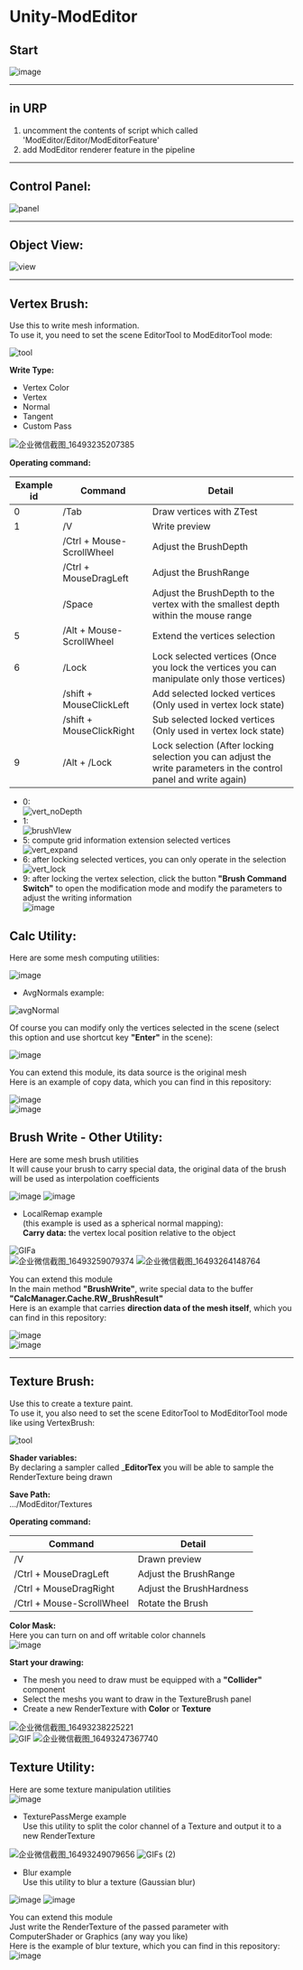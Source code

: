 # Unity-ModEditor
## Start  
![image](https://user-images.githubusercontent.com/71002504/162974213-834fcdef-c571-40c0-bcc6-992128122e3a.png)  
****
## in URP  
1. uncomment the contents of script which called 'ModEditor/Editor/ModEditorFeature'  
2. add ModEditor renderer feature in the pipeline  
****
## Control Panel:  
![panel](https://user-images.githubusercontent.com/71002504/162159160-3834f553-f211-49c9-b34e-16d23f6d56df.png)  
****
## Object View:  
![view](https://user-images.githubusercontent.com/71002504/162159353-00d388fb-0efb-4b56-9435-b9662ffd6419.png)
****
## Vertex Brush: 
Use this to write mesh information.  
To use it, you need to set the scene EditorTool to ModEditorTool mode:  

![tool](https://user-images.githubusercontent.com/71002504/162179217-235e57fd-da0e-4c19-82a9-540de246d79a.png)  

__Write Type:__  
* Vertex Color
* Vertex
* Normal
* Tangent
* Custom Pass

![企业微信截图_16493235207385](https://user-images.githubusercontent.com/71002504/162178908-d29dca7c-d3bd-40ec-845b-06541fcd224c.png)  

__Operating command:__  

| Example id | Command | Detail |
| ------ | ------ | ------ |
| 0 | /Tab | Draw vertices with ZTest |
| 1 | /V | Write preview |
|  | /Ctrl + Mouse-ScrollWheel | Adjust the BrushDepth |
|  | /Ctrl + MouseDragLeft | Adjust the BrushRange |
|  | /Space | Adjust the BrushDepth to the vertex with the smallest depth within the mouse range |
| 5 | /Alt + Mouse-ScrollWheel | Extend the vertices selection |
| 6 | /Lock | Lock selected vertices (Once you lock the vertices you can manipulate only those vertices) |
|  | /shift + MouseClickLeft | Add selected locked vertices (Only used in vertex lock state) |
|  | /shift + MouseClickRight | Sub selected locked vertices (Only used in vertex lock state) |
| 9 | /Alt + /Lock | Lock selection (After locking selection you can adjust the write parameters in the control panel and write again) |

* 0:  
![vert_noDepth](https://user-images.githubusercontent.com/71002504/162924636-b5a97b44-b3c6-477f-a1a1-0cea19f11445.png)  
* 1:  
![brushVIew](https://user-images.githubusercontent.com/71002504/162924335-8092bba7-a10f-42b7-a5e1-4636d99bcadc.png)  
* 5: compute grid information extension selected vertices  
![vert_expand](https://user-images.githubusercontent.com/71002504/162924886-1a364f7f-d937-4730-b46a-f7f9eec4c935.gif)  
* 6: after locking selected vertices, you can only operate in the selection  
![vert_lock](https://user-images.githubusercontent.com/71002504/162925111-42b56e2c-5642-4447-a990-707330ff64f0.gif)  
* 9: after locking the vertex selection, click the button __"Brush Command Switch"__ to open the modification mode and modify the parameters to adjust the writing information  
![image](https://user-images.githubusercontent.com/71002504/162939106-8cac9be1-a393-4e48-8b0d-9b552f3f901b.png)  

## Calc Utility:  
Here are some mesh computing utilities:  

![image](https://user-images.githubusercontent.com/71002504/162929013-a9cf7ae5-d07b-47b0-9323-2f13d74b96e9.png)  

* AvgNormals example:  

![avgNormal](https://user-images.githubusercontent.com/71002504/162929198-23f4caed-77b4-4dc4-b68d-7de991159e33.png)  

Of course you can modify only the vertices selected in the scene (select this option and use shortcut key __"Enter"__ in the scene):  

![image](https://user-images.githubusercontent.com/71002504/162929493-3d8e4658-4c56-4c2e-9e1d-006d6125f17d.png)  

You can extend this module, its data source is the original mesh  
Here is an example of copy data, which you can find in this repository:  

![image](https://user-images.githubusercontent.com/71002504/162931620-3250f33b-6f36-4d36-8756-4750bebb6c92.png)  
![image](https://user-images.githubusercontent.com/71002504/162931780-57f8ff83-b214-4ca1-a829-3c062ce99fdd.png)  

## Brush Write - Other Utility:
Here are some mesh brush utilities  
It will cause your brush to carry special data, the original data of the brush will be used as interpolation coefficients  

![image](https://user-images.githubusercontent.com/71002504/162934193-db592567-cfdc-4990-86ab-454de3b17b52.png)
![image](https://user-images.githubusercontent.com/71002504/162934269-8ed76750-11c5-4c23-9443-f11ede1c2a5a.png)  

* LocalRemap example  
(this example is used as a spherical normal mapping):  
__Carry data:__ the vertex local position relative to the object  

![GIFa](https://user-images.githubusercontent.com/71002504/162935694-2c527721-da5a-48f4-a263-07bd565ff954.gif)  
![企业微信截图_16493259079374](https://user-images.githubusercontent.com/71002504/162946225-3699d1f1-59bd-49e3-af74-1efd51e783c5.png)
![企业微信截图_16493264148764](https://user-images.githubusercontent.com/71002504/162946238-a75c1b9e-5d27-47ec-952e-8570c1d29202.png)  

You can extend this module  
In the main method __"BrushWrite"__, write special data to the buffer __"CalcManager.Cache.RW_BrushResult"__   
Here is an example that carries __direction data of the mesh itself__, which you can find in this repository:  

![image](https://user-images.githubusercontent.com/71002504/162943008-6ced6808-e64c-41f1-bb06-5c3e3510b5f2.png)  
![image](https://user-images.githubusercontent.com/71002504/162943681-fb1fde6b-aea2-4874-8e28-8ed67756e2bf.png)  
****
## Texture Brush: 
Use this to create a texture paint.  
To use it, you also need to set the scene EditorTool to ModEditorTool mode like using VertexBrush:  

![tool](https://user-images.githubusercontent.com/71002504/162179217-235e57fd-da0e-4c19-82a9-540de246d79a.png)  

__Shader variables:__  
 By declaring a sampler called ___EditorTex__ you will be able to sample the RenderTexture being drawn
 
__Save Path:__  
.../ModEditor/Textures  
 
__Operating command:__  

| Command | Detail |
| ------ | ------ |
| /V | Drawn preview |
| /Ctrl + MouseDragLeft | Adjust the BrushRange |
| /Ctrl + MouseDragRight | Adjust the BrushHardness |
| /Ctrl + Mouse-ScrollWheel | Rotate the Brush |

__Color Mask:__  
Here you can turn on and off writable color channels  
![image](https://user-images.githubusercontent.com/71002504/162965861-f94fd939-1e86-41dd-a6ae-9a6f17142f85.png)  

__Start your drawing:__  
* The mesh you need to draw must be equipped with a __"Collider"__ component  
* Select the meshs you want to draw in the TextureBrush panel  
* Create a new RenderTexture with __Color__ or __Texture__

![企业微信截图_16493238225221](https://user-images.githubusercontent.com/71002504/162949715-2a2e33c1-7eba-4d7d-9e19-411d9622abaf.png)  
![GIF](https://user-images.githubusercontent.com/71002504/162949766-46fab533-4e6a-4baf-ade9-4573f9c135ee.gif)
![企业微信截图_16493247367740](https://user-images.githubusercontent.com/71002504/162949807-a11d0f38-fd29-4099-ba10-ac34d474b1a4.png)  

## Texture Utility:
Here are some texture manipulation utilities  
![image](https://user-images.githubusercontent.com/71002504/162966899-d0df4e6e-c431-4c9e-ad7b-10500cdd47dc.png)  

* TexturePassMerge example  
Use this utility to split the color channel of a Texture and output it to a new RenderTexture

![企业微信截图_16493249079656](https://user-images.githubusercontent.com/71002504/162968016-92fc2160-a8af-4222-b525-bccc924511ae.png)
![GIFs (2)](https://user-images.githubusercontent.com/71002504/162968050-f4a8cebd-8790-4c7d-ab56-b3b8f836d5d9.gif)  

* Blur example  
Use this utility to blur a texture (Gaussian blur)  

![image](https://user-images.githubusercontent.com/71002504/162970066-704e9fe8-ae68-43dc-b131-22edafa3d554.png)
![image](https://user-images.githubusercontent.com/71002504/162970256-cc67c95d-c4c0-4b7e-b8aa-f9625312ffcb.png)  

You can extend this module  
Just write the RenderTexture of the passed parameter with ComputerShader or Graphics (any way you like)  
Here is the example of blur texture, which you can find in this repository:  
![image](https://user-images.githubusercontent.com/71002504/162971702-df73414c-278f-4290-af10-dda3a22093d0.png)  
